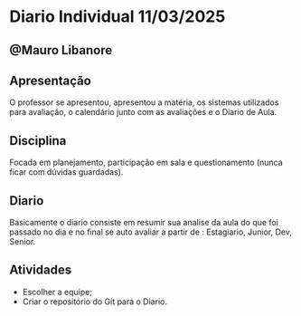# Diario Individual 11/03/2025 

## @Mauro Libanore

## Apresentação

O professor se apresentou, apresentou a matéria, os sistemas utilizados para avaliação, o calendário junto com as avaliações e o Diario de Aula.

## Disciplina

Focada em planejamento, participação em sala e questionamento (nunca ficar com dúvidas guardadas).

## Diario

Basicamente o diario consiste em resumir sua analise da aula do que foi passado no dia e no final se auto avaliar a partir de : Estagiario, Junior, Dev, Senior.

## Atividades

  - Escolher a equipe;
  - Criar o repositório do Git para o Diario.
